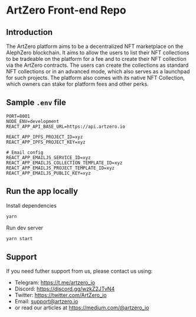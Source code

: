 # ArtZero Front-end Repo

## Introduction

The ArtZero platform aims to be a decentralized NFT marketplace on the AlephZero blockchain. It aims to allow the users to list their NFT collections to be tradeable on the platform for a fee and to create their NFT collection via the ArtZero contracts. The users can create the collections as standard NFT collections or in an advanced mode, which also serves as a launchpad for such projects. The platform also comes with its native NFT Collection, which owners can stake for platform fees and other perks.

## Sample `.env` file

```
PORT=8001
NODE_ENV=development
REACT_APP_API_BASE_URL=https://api.artzero.io

REACT_APP_IPFS_PROJECT_ID=xyz
REACT_APP_IPFS_PROJECT_KEY=xyz

# Email config
REACT_APP_EMAILJS_SERVICE_ID=xyz
REACT_APP_EMAILJS_COLLECTION_TEMPLATE_ID=xyz
REACT_APP_EMAILJS_PROJECT_TEMPLATE_ID=xyz
REACT_APP_EMAILJS_PUBLIC_KEY=xyz
```

## Run the app locally

Install dependencies

```bash
yarn
```

Run dev server

```bash
yarn start
```

## Support

If you need futher support from us, please contact us using:

- Telegram: https://t.me/artzero_io
- Discord: https://discord.gg/wzkZ2JTvN4
- Twitter: https://twitter.com/ArtZero_io
- Email: support@artzero.io
- or read our articles at https://medium.com/@artzero_io
